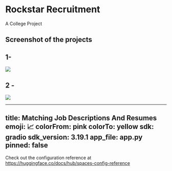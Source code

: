 # Rockstar Recruitment
A College Project 



## Screenshot of the projects

## 1- 
![](https://github.com/enfusemsai/Enfuse2024/assets/165216264/d4be14b6-3e28-4662-aa67-41c01dbc0ccd.PNG)


## 2 -
![](https://github.com/enfusemsai/Enfuse2024/assets/165216264/7e09848e-cc65-42de-aefa-52b72cc4ac52.PNG)

---
title: Matching Job Descriptions And Resumes
emoji: 📈
colorFrom: pink
colorTo: yellow
sdk: gradio
sdk_version: 3.19.1
app_file: app.py
pinned: false
---

Check out the configuration reference at https://huggingface.co/docs/hub/spaces-config-reference
